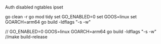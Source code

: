 Auth disabled
ngtables ipset


go clean -r
go mod tidy
set GO_ENABLED=0
set GOOS=linux
set GOARCH=arm64
go build -ldflags "-s -w"

// GO_ENABLED=0 GOOS=linux GOARCH=arm64 go build -ldflags "-s -w"
//make build-release